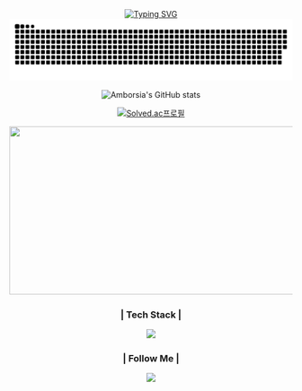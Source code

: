<!DOCTYPE html> 
<html lang="en"> 
<body>  
    <div class="container" align="center"> 
    <a align="center" href="https://git.io/typing-svg">
        <img width="800" src="https://readme-typing-svg.demolab.com/?lines=Welcome+To+Amborsia's+Github" alt="Typing SVG"/>
    </a>
  
 
 
<img width="1000" src="https://github.com/Amborsia/Amborsia/blob/output/github-contribution-grid-snake.svg" alt="GitHub Contribution Grid Snake" style="max-width: 100%;"/>
     <p>
     </p>


<div class="profile-stats" align="center">
        <center>
            <img src="https://github-readme-stats.vercel.app/api?username=Amborsia&show_icons=true&theme=radical" alt="Amborsia's GitHub stats"/>
        </center>
      
</div>
<p>
     </p>
<div align="center">

  [![Solved.ac프로필](http://mazassumnida.wtf/api/generate_badge?boj=ghdrms1220)](https://solved.ac/ghdrms1220)
  

<a href="https://github.com/devxb/gitanimals">
<img
  src="https://render.gitanimals.org/farms/Amborsia"
  width="600"
  height="300"
/>
</a>
  
</div>



<div class="link-container">


<h3 align="center">| Tech Stack |</h3>
<p align="center">
    <img src="https://skillicons.dev/icons?i=ts,nestjs,cs,nodejs,py&theme=light" />
<!--   <img src="https://img.shields.io/badge/csharp-007396?style=flat-square&logo=csharp&logoColor=white"/></a>&nbsp
  <img src="https://img.shields.io/badge/Javascript-ffb13b?style=flat-square&logo=javascript&logoColor=white"/></a>&nbsp
  <br> -->
<!--   <img src="https://img.shields.io/badge/Spring-6DB33F?style=flat-square&logo=Spring&logoColor=white"/></a>&nbsp -->
<!--   <img src="https://img.shields.io/badge/SpringBoot-6DB33F?style=flat-square&logo=SpringBoot&logoColor=white"/></a>&nbsp -->
<!--   <img src="https://img.shields.io/badge/Node.js-339933?style=flat-square&logo=Node.js&logoColor=white"/></a>&nbsp
  <img src="https://img.shields.io/badge/Express-000000?style=flat-square&logo=Express&logoColor=white"/></a>&nbsp
  <br> -->
<!--   <img src="https://img.shields.io/badge/Oracle-FF0000?style=flat-square&logo=Oracle&logoColor=white"/></a>&nbsp -->
<!--   <img src="https://img.shields.io/badge/Mysql-E6B91E?style=flat-square&logo=MySql&logoColor=white"/></a>&nbsp -->
</p>
<h3 align="center">| Follow Me |</h3>
<p align="center">
  <a href="https://blog.naver.com/ghdrms1220" target="_blank"><img src="https://img.shields.io/badge/blog-636e72?style=plastic&logo=blogger&logoColor=white&text=Resume"/></a>
<!--   <a href="mailto:skacjddn7@gmail.com"><img src="https://img.shields.io/badge/Gmail-d14836?style=plastic&logo=Gmail&logoColor=white"/></a> -->
</p>



            
<!-- <img src="https://img.shields.io/badge/blog_link-20232a.svg?style=for-the-badge&logo=blogger&logoColor=#FF5722" alt="Blog Badge" />
            </a>
            <img src="https://img.shields.io/badge/csharp-20232a.svg?style=for-the-badge&logo=csharp&logoColor=512BD4" alt="C# Badge" />
            <img src="https://img.shields.io/badge/javascript-20232a.svg?style=for-the-badge&logo=javascript&logoColor=F7DF1E" alt="JavaScript Badge" />
        </div>
    </div>-->


</body>
</html>
